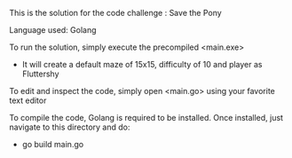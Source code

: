 This is the solution for the code challenge : Save the Pony

Language used: Golang

To run the solution, simply execute the precompiled <main.exe>
- It will create a default maze of 15x15, difficulty of 10 and player as Fluttershy

To edit and inspect the code, simply open <main.go> using your favorite text editor

To compile the code, Golang is required to be installed.
Once installed, just navigate to this directory and do:
- go build main.go
